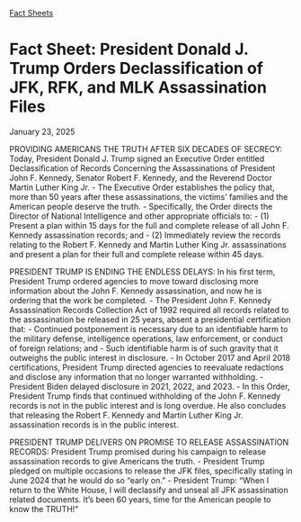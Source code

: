 [Fact Sheets](https://www.whitehouse.gov/fact-sheets/)

# 					Fact Sheet: President Donald J. Trump Orders Declassification of JFK, RFK, and MLK Assassination Files				

January 23, 2025

PROVIDING AMERICANS THE TRUTH AFTER SIX DECADES OF SECRECY: Today, President Donald J. Trump signed an Executive Order entitled Declassification of Records Concerning the Assassinations of President John F. Kennedy, Senator Robert F. Kennedy, and the Reverend Doctor Martin Luther King Jr.
    - The Executive Order establishes the policy that, more than 50 years after these assassinations, the victims’ families and the American people deserve the truth.
    - Specifically, the Order directs the Director of National Intelligence and other appropriate officials to:       - (1) Present a plan within 15 days for the full and complete release of all John F. Kennedy assassination records; and        - (2) Immediately review the records relating to the Robert F. Kennedy and Martin Luther King Jr. assassinations and present a plan for their full and complete release within 45 days. 

PRESIDENT TRUMP IS ENDING THE ENDLESS DELAYS: In his first term, President Trump ordered agencies to move toward disclosing more information about the John F. Kennedy assassination, and now he is ordering that the work be completed.
    - The President John F. Kennedy Assassination Records Collection Act of 1992 required all records related to the assassination be released in 25 years, absent a presidential certification that:       - Continued postponement is necessary due to an identifiable harm to the military defense, intelligence operations, law enforcement, or conduct of foreign relations; and        - Such identifiable harm is of such gravity that it outweighs the public interest in disclosure. 
    - In October 2017 and April 2018 certifications, President Trump directed agencies to reevaluate redactions and disclose any information that no longer warranted withholding.       - President Biden delayed disclosure in 2021, 2022, and 2023. 
    - In this Order, President Trump finds that continued withholding of the John F. Kennedy records is not in the public interest and is long overdue. He also concludes that releasing the Robert F. Kennedy and Martin Luther King Jr. assassination records is in the public interest.

PRESIDENT TRUMP DELIVERS ON PROMISE TO RELEASE ASSASSINATION RECORDS: President Trump promised during his campaign to release assassination records to give Americans the truth.
    - President Trump pledged on multiple occasions to release the JFK files, specifically stating in June 2024 that he would do so “early on.”
    - President Trump: “When I return to the White House, I will declassify and unseal all JFK assassination related documents. It’s been 60 years, time for the American people to know the TRUTH!”
